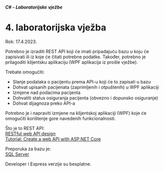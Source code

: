 ﻿##### C# - Laboratorijske vježbe

# 4. laboratorijska vježba

Rok: 17.4.2023.

Potrebno je izraditi REST API koji će imati pripadajuću bazu u koju će zapisivati 
ili iz koje će čitati potrebne podatke. 
Također, potrebno je prilagoditi klijentsku aplikaciju (WPF aplikacija iz prošle vježbe).  

Trebate omogućiti:
- Slanje podataka o pacijentu prema API-u koji će to zapisati u bazu
- Dohvat upisanih pacijenata (zaprimljenih i otpuštenih) u WPF aplikaciji
- Izmjene nad podacima pacijenta
- Dohvatiti status osiguranja pacijenta (obvezno i dopunsko osiguranje)
- Dohvat dijagnoza preko API-a

Potrebno je i napraviti izmjene na klijentskoj aplikaciji (WPF) koje će omogućiti 
korištenje gore navedenih funkcionalnosti.  

Što je to REST API:   
[RESTful web API design](https://learn.microsoft.com/en-us/azure/architecture/best-practices/api-design)  
[Tutorial: Create a web API with ASP.NET Core](https://learn.microsoft.com/en-us/aspnet/core/tutorials/first-web-api?view=aspnetcore-6.0&tabs=visual-studio) 

Preporuka za bazu je:  
[SQL Server](https://www.microsoft.com/en-us/sql-server/sql-server-downloads)  

Developer i Express verzije su besplatne.
